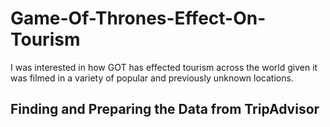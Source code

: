 # Game-Of-Thrones-Effect-On-Tourism
I was interested in how GOT has effected tourism across the world given it was filmed in a variety of popular and previously unknown locations. 
## Finding and Preparing the Data from TripAdvisor

